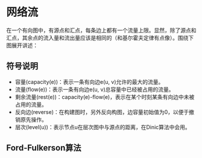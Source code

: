 # 网络流
在一个有向图中，有源点和汇点，每条边上都有一个流量上限。显然，除了源点和汇点，其余点的流入量和流出量应该是相同的（和基尔霍夫定律有点像）。围绕下图展开讲述：

## 符号说明
+ 容量(capacity(e))：表示一条有向边e(u, v)允许的最大的流量。
+ 流量(flow(e))：表示一条有向边e(u, v)总容量中已经被占用的流量。
+ 剩余流量(rest(e))：capacity(e)-flow(e)，表示在某个时刻某条有向边中未被占用的流量。
+ 反向边(reverse)：在构建图时，另外反向构图，边容量初始值为0，以便于撤销原先操作。
+ 层次(level(u))：表示节点u在层次图中与源点的距离，在Dinic算法中会用。

## Ford-Fulkerson算法
